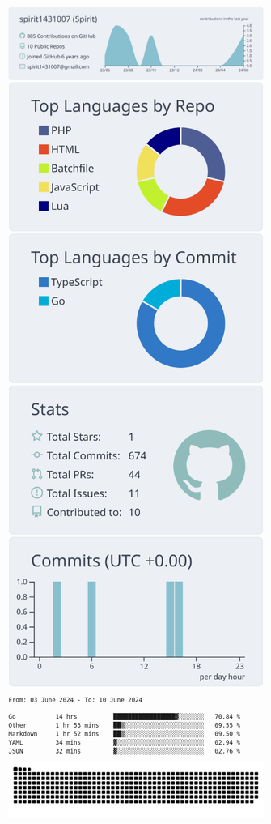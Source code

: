 [![](https://raw.githubusercontent.com/spirit1431007/spirit1431007/master/profile-summary-card-output/nord_bright/0-profile-details.svg)](https://git.io/spiritx)
[![](https://raw.githubusercontent.com/spirit1431007/spirit1431007/master/profile-summary-card-output/nord_bright/1-repos-per-language.svg)](https://git.io/spiritx) [![](https://raw.githubusercontent.com/spirit1431007/spirit1431007/master/profile-summary-card-output/nord_bright/2-most-commit-language.svg)](https://git.io/spiritx)
[![](https://raw.githubusercontent.com/spirit1431007/spirit1431007/master/profile-summary-card-output/nord_bright/3-stats.svg)](https://git.io/spiritx) [![](https://raw.githubusercontent.com/spirit1431007/spirit1431007/master/profile-summary-card-output/nord_bright/4-productive-time.svg)](https://git.io/spiritx)

<!--START_SECTION:waka-->

```txt
From: 03 June 2024 - To: 10 June 2024

Go           14 hrs          █████████████████▓░░░░░░░   70.84 %
Other        1 hr 53 mins    ██▒░░░░░░░░░░░░░░░░░░░░░░   09.55 %
Markdown     1 hr 52 mins    ██▒░░░░░░░░░░░░░░░░░░░░░░   09.50 %
YAML         34 mins         ▓░░░░░░░░░░░░░░░░░░░░░░░░   02.94 %
JSON         32 mins         ▓░░░░░░░░░░░░░░░░░░░░░░░░   02.76 %
```

<!--END_SECTION:waka-->

![contribution](https://github.com/spirit1431007/spirit1431007/blob/output/github-contribution-grid-snake.svg)
